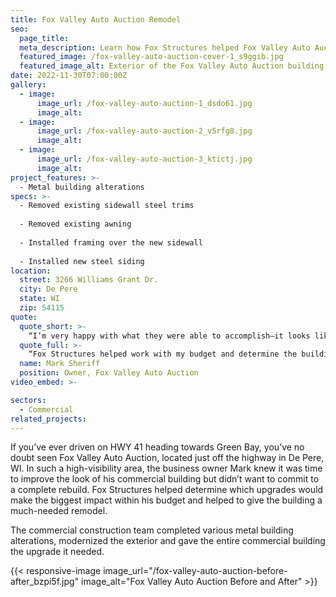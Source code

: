 ```yaml
---
title: Fox Valley Auto Auction Remodel
seo:
  page_title:
  meta_description: Learn how Fox Structures helped Fox Valley Auto Auction determine which upgrades would make the biggest impact and give the building a much-needed remodel.
  featured_image: /fox-valley-auto-auction-cover-1_s9ggib.jpg
  featured_image_alt: Exterior of the Fox Valley Auto Auction building after their recent remodel
date: 2022-11-30T07:00:00Z
gallery: 
  - image: 
      image_url: /fox-valley-auto-auction-1_dsdo61.jpg
      image_alt:
  - image: 
      image_url: /fox-valley-auto-auction-2_v5rfg8.jpg
      image_alt:
  - image: 
      image_url: /fox-valley-auto-auction-3_ktictj.jpg
      image_alt:
project_features: >-
  - Metal building alterations
specs: >-
  - Removed existing sidewall steel trims
  
  - Removed existing awning
  
  - Installed framing over the new sidewall
  
  - Installed new steel siding
location:
  street: 3266 Williams Grant Dr.
  city: De Pere
  state: WI
  zip: 54115
quote:
  quote_short: >-
    “I’m very happy with what they were able to accomplish—it looks like a totally different building for much less than it would have cost for an entirely new structure.”
  quote_full: >-
    “Fox Structures helped work with my budget and determine the building upgrades that would make the biggest impact on the look and performance of the building. I’m very happy with what they were able to accomplish—it looks like a totally different building for much less than it would have cost for an entirely new structure.”
  name: Mark Sheriff
  position: Owner, Fox Valley Auto Auction
video_embed: >-

sectors:
  - Commercial
related_projects: 
---
```


If you’ve ever driven on HWY 41 heading towards Green Bay, you’ve no doubt seen Fox Valley Auto Auction, located just off the highway in De Pere, WI. In such a high-visibility area, the business owner Mark knew it was time to improve the look of his commercial building but didn’t want to commit to a complete rebuild. Fox Structures helped determine which upgrades would make the biggest impact within his budget and helped to give the building a much-needed remodel.

The commercial construction team completed various metal building alterations,  modernized the exterior and gave the entire commercial building the upgrade it needed.

{{< responsive-image image_url="/fox-valley-auto-auction-before-after_bzpi5f.jpg" image_alt="Fox Valley Auto Auction Before and After" >}}